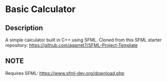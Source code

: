 # Basic Calculator

## Description
A simple calculator built in C++ using SFML.
Cloned from this SFML starter repository: https://github.com/agarret7/SFML-Project-Template

## NOTE
Requires SFML: https://www.sfml-dev.org/download.php
